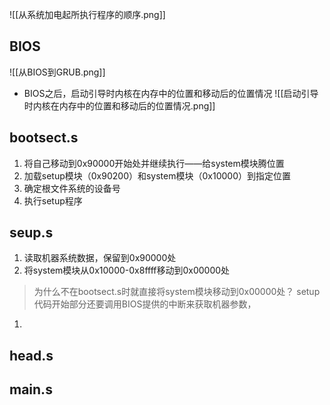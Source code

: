 ![[从系统加电起所执行程序的顺序.png]]

## BIOS
![[从BIOS到GRUB.png]]
+ BIOS之后，启动引导时内核在内存中的位置和移动后的位置情况
![[启动引导时内核在内存中的位置和移动后的位置情况.png]]
## bootsect.s
1. 将自己移动到0x90000开始处并继续执行——给system模块腾位置
2. 加载setup模块（0x90200）和system模块（0x10000）到指定位置
3. 确定根文件系统的设备号
4. 执行setup程序
## seup.s
1. 读取机器系统数据，保留到0x90000处
2. 将system模块从0x10000-0x8ffff移动到0x00000处
> 为什么不在bootsect.s时就直接将system模块移动到0x00000处？
> setup代码开始部分还要调用BIOS提供的中断来获取机器参数，
1. 

## head.s

## main.s
